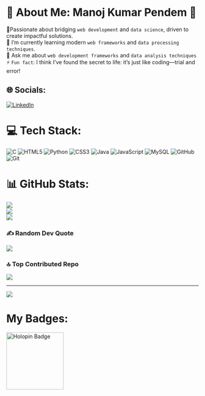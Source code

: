 # 💫 About Me: Manoj Kumar Pendem 👋
🔭Passionate about bridging `web development` and `data science`, driven to create impactful solutions. <br> 🌱 I’m currently learning modern `web frameworks` and `data processing techniques`.<br> 💬 Ask me about `web development frameworks` and `data analysis techniques`<br>⚡ `Fun fact`: I think I’ve found the secret to life: it’s just like coding—trial and error!


## 🌐 Socials:
[![LinkedIn](https://img.shields.io/badge/LinkedIn-%230077B5.svg?logo=linkedin&logoColor=white)](https://linkedin.com/in/https://www.linkedin.com/in/manoj-kumar-pendem?utm_source=share&utm_campaign=share_via&utm_content=profile&utm_medium=android_app) 

# 💻 Tech Stack:
![C](https://img.shields.io/badge/c-%2300599C.svg?style=for-the-badge&logo=c&logoColor=white) ![HTML5](https://img.shields.io/badge/html5-%23E34F26.svg?style=for-the-badge&logo=html5&logoColor=white) ![Python](https://img.shields.io/badge/python-3670A0?style=for-the-badge&logo=python&logoColor=ffdd54) ![CSS3](https://img.shields.io/badge/css3-%231572B6.svg?style=for-the-badge&logo=css3&logoColor=white) ![Java](https://img.shields.io/badge/java-%23ED8B00.svg?style=for-the-badge&logo=openjdk&logoColor=white) ![JavaScript](https://img.shields.io/badge/javascript-%23323330.svg?style=for-the-badge&logo=javascript&logoColor=%23F7DF1E) ![MySQL](https://img.shields.io/badge/mysql-4479A1.svg?style=for-the-badge&logo=mysql&logoColor=white) ![GitHub](https://img.shields.io/badge/github-%23121011.svg?style=for-the-badge&logo=github&logoColor=white) ![Git](https://img.shields.io/badge/git-%23F05033.svg?style=for-the-badge&logo=git&logoColor=white)
# 📊 GitHub Stats:
![](https://github-readme-stats.vercel.app/api?username=Manojkumar2806&theme=dark&hide_border=false&include_all_commits=false&count_private=false)<br/>
![](https://github-readme-streak-stats.herokuapp.com/?user=Manojkumar2806&theme=dark&hide_border=false)<br/>
![](https://github-readme-stats.vercel.app/api/top-langs/?username=Manojkumar2806&theme=dark&hide_border=false&include_all_commits=false&count_private=false&layout=compact)

### ✍️ Random Dev Quote
![](https://quotes-github-readme.vercel.app/api?type=horizontal&theme=radical)

### 🔝 Top Contributed Repo
![](https://github-contributor-stats.vercel.app/api?username=Manojkumar2806&limit=5&theme=dark&combine_all_yearly_contributions=true)

---
[![](https://visitcount.itsvg.in/api?id=Manojkumar2806&icon=2&color=1)](https://visitcount.itsvg.in)

<!-- Proudly created with GPRM ( https://gprm.itsvg.in ) -->
<h1>My Badges:</h1>
<img src="https://assets.holopin.io/hf2024levels/level0-sloth-code-0-0-0-0.webp" alt="Holopin Badge" width="150" height="150">


